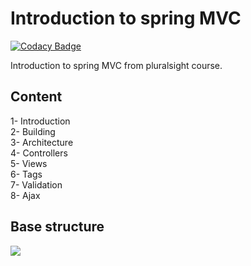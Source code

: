 # Introduction to spring MVC

[![Codacy Badge](https://api.codacy.com/project/badge/Grade/c31768ba2f2f46f3b4bb12067d1e8ab7)](https://app.codacy.com/app/Ramonrune/introduction-spring-mvc?utm_source=github.com&utm_medium=referral&utm_content=Ramonrune/introduction-spring-mvc&utm_campaign=Badge_Grade_Dashboard)

Introduction to spring MVC from pluralsight course.

## Content
1- Introduction<br>
2- Building<br>
3- Architecture<br>
4- Controllers<br>
5- Views<br>
6- Tags<br>
7- Validation<br>
8- Ajax<br>

## Base structure
<img src="http://websystique.com/wp-content/uploads/2014/08/SpringMVC_Architecture.png"/>
